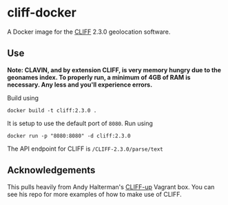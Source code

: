 # cliff-docker

A Docker image for the [CLIFF](http://cliff.mediameter.org/) 2.3.0 geolocation software. 

Use
---

**Note: CLAVIN, and by extension CLIFF, is very memory hungry due to the
geonames index. To properly run, a minimum of 4GB of RAM is necessary. Any less
and you'll experience errors.**

Build using

```
docker build -t cliff:2.3.0 .
```

It is setup to use the default port of `8080`. Run using

```
docker run -p "8080:8080" -d cliff:2.3.0
```

The API endpoint for CLIFF is `/CLIFF-2.3.0/parse/text`

Acknowledgements
-----------------

This pulls heavily from Andy Halterman's [CLIFF-up](https://github.com/ahalterman/CLIFF-up)
Vagrant box. You can see his repo for more examples of how to make use of
CLIFF.
